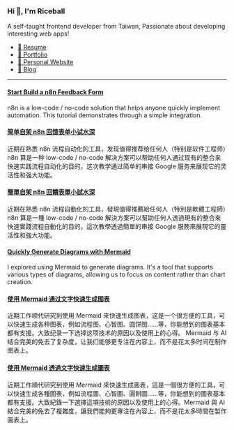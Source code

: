<h3 >Hi 👋, I'm Riceball</h3>
<p>A self-taught frontend developer from Taiwan, Passionate about developing interesting web apps!</p>

- [📜 Resume](https://weweweb.pages.dev/en/resume/)
- [💼 Portfolio](https://weweweb.pages.dev/en/work/)
- [🏡 Personal Website](https://weweweb.pages.dev/en/)
- [📝 Blog](https://www.webdong.dev/en/)
---

<!--START_SECTION:feed-->
#### [Start Build a n8n Feedback Form](https:&#x2F;&#x2F;www.webdong.dev&#x2F;en&#x2F;post&#x2F;build-n8n-feedback-form&#x2F;) 
n8n is a low-code &#x2F; no-code solution that helps anyone quickly implement automation. This tutorial demonstrates through a simple integration.
#### [简单自架 n8n 回馈表单小试水深](https:&#x2F;&#x2F;www.webdong.dev&#x2F;zh-cn&#x2F;post&#x2F;build-n8n-feedback-form&#x2F;) 
近期在熟悉 n8n 流程自动化的工具，发现值得推荐给任何人（特别是软件工程师）n8n 算是一种 low-code &#x2F; no-code 解决方案可以帮助任何人通过现有的整合来快速实践流程自动化的目的。这次教学通过简单的串接 Google 服务来展现它的灵活性和强大功能。
#### [簡單自架 n8n 回饋表單小試水深](https:&#x2F;&#x2F;www.webdong.dev&#x2F;zh-tw&#x2F;post&#x2F;build-n8n-feedback-form&#x2F;) 
近期在熟悉 n8n 流程自動化的工具，發現值得推薦給任何人（特別是軟體工程師）n8n 算是一種 low-code &#x2F; no-code 解決方案可以幫助任何人透過現有的整合來快速實踐流程自動化的目的。這次教學透過簡單的串接 Google 服務來展現它的靈活性和強大功能。
#### [Quickly Generate Diagrams with Mermaid](https:&#x2F;&#x2F;www.webdong.dev&#x2F;en&#x2F;post&#x2F;generate-diagram-using-mermaid&#x2F;) 
I explored using Mermaid to generate diagrams. It&#39;s a tool that supports various types of diagrams, allowing us to focus on content rather than chart creation.
#### [使用 Mermaid 通过文字快速生成图表](https:&#x2F;&#x2F;www.webdong.dev&#x2F;zh-cn&#x2F;post&#x2F;generate-diagram-using-mermaid&#x2F;) 
近期工作顺代研究到使用 Mermaid 来快速生成图表，这是一个很方便的工具，可以快速生成各种图表，例如流程图、心智图、圆饼图……等，你能想到的图表基本都有支援。大致纪录一下选择这项技术的原因以及使用上的心得。 Mermaid 与 AI 结合完美的免去了复杂度，让我们能够更专注在内容上，而不是花太多时间在制作图表上。
#### [使用 Mermaid 透過文字快速生成圖表](https:&#x2F;&#x2F;www.webdong.dev&#x2F;zh-tw&#x2F;post&#x2F;generate-diagram-using-mermaid&#x2F;) 
近期工作順代研究到使用 Mermaid 來快速生成圖表，這是一個很方便的工具，可以快速生成各種圖表，例如流程圖、心智圖、圓餅圖……等，你能想到的圖表基本都有支援。大致紀錄一下選擇這項技術的原因以及使用上的心得。Mermaid 與 AI 結合完美的免去了複雜度，讓我們能夠更專注在內容上，而不是花太多時間在製作圖表上。
<!--END_SECTION:feed-->

